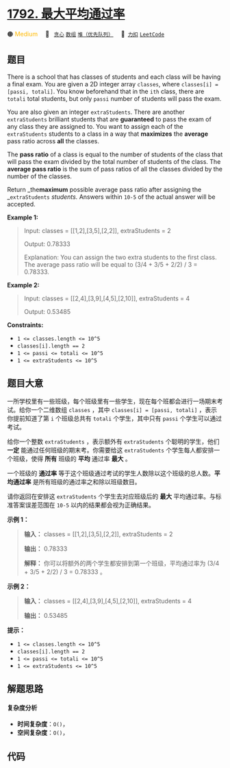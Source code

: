 # [1792. 最大平均通过率](https://2xiao.github.io/leetcode-js/problem/1792.html)

🟠 <font color=#ffb800>Medium</font>&emsp; 🔖&ensp; [`贪心`](/tag/greedy.md) [`数组`](/tag/array.md) [`堆（优先队列）`](/tag/heap-priority-queue.md)&emsp; 🔗&ensp;[`力扣`](https://leetcode.cn/problems/maximum-average-pass-ratio) [`LeetCode`](https://leetcode.com/problems/maximum-average-pass-ratio)

## 题目

There is a school that has classes of students and each class will be having a
final exam. You are given a 2D integer array `classes`, where `classes[i] =
[passi, totali]`. You know beforehand that in the `ith` class, there are
`totali` total students, but only `passi` number of students will pass the
exam.

You are also given an integer `extraStudents`. There are another
`extraStudents` brilliant students that are **guaranteed** to pass the exam of
any class they are assigned to. You want to assign each of the `extraStudents`
students to a class in a way that **maximizes** the **average** pass ratio
across **all** the classes.

The **pass ratio** of a class is equal to the number of students of the class
that will pass the exam divided by the total number of students of the class.
The **average pass ratio** is the sum of pass ratios of all the classes
divided by the number of the classes.

Return _the**maximum** possible average pass ratio after assigning the
_`extraStudents` _students._ Answers within `10-5` of the actual answer will
be accepted.



**Example 1:**

> Input: classes = [[1,2],[3,5],[2,2]], extraStudents = 2
> 
> Output: 0.78333
> 
> Explanation: You can assign the two extra students to the first class. The average pass ratio will be equal to (3/4 + 3/5 + 2/2) / 3 = 0.78333.

**Example 2:**

> Input: classes = [[2,4],[3,9],[4,5],[2,10]], extraStudents = 4
> 
> Output: 0.53485

**Constraints:**

  * `1 <= classes.length <= 10^5`
  * `classes[i].length == 2`
  * `1 <= passi <= totali <= 10^5`
  * `1 <= extraStudents <= 10^5`


## 题目大意

一所学校里有一些班级，每个班级里有一些学生，现在每个班都会进行一场期末考试。给你一个二维数组 `classes` ，其中 `classes[i] =
[passi, totali]` ，表示你提前知道了第 `i` 个班级总共有 `totali` 个学生，其中只有 `passi` 个学生可以通过考试。

给你一个整数 `extraStudents` ，表示额外有 `extraStudents` 个聪明的学生，他们 **一定**
能通过任何班级的期末考。你需要给这 `extraStudents` 个学生每人都安排一个班级，使得 **所有** 班级的 **平均** 通过率 **最大**
。

一个班级的 **通过率** 等于这个班级通过考试的学生人数除以这个班级的总人数。**平均通过率** 是所有班级的通过率之和除以班级数目。

请你返回在安排这 `extraStudents` 个学生去对应班级后的 **最大** 平均通过率。与标准答案误差范围在 `10-5`
以内的结果都会视为正确结果。

**示例 1：**

> 
> 
> 
> 
> 
> **输入：** classes = [[1,2],[3,5],[2,2]], extraStudents = 2
> 
> **输出：** 0.78333
> 
> **解释：** 你可以将额外的两个学生都安排到第一个班级，平均通过率为 (3/4 + 3/5 + 2/2) / 3 = 0.78333 。
> 
> 

**示例 2：**

> 
> 
> 
> 
> 
> **输入：** classes = [[2,4],[3,9],[4,5],[2,10]], extraStudents = 4
> 
> **输出：** 0.53485
> 
> 

**提示：**

  * `1 <= classes.length <= 10^5`
  * `classes[i].length == 2`
  * `1 <= passi <= totali <= 10^5`
  * `1 <= extraStudents <= 10^5`


## 解题思路

#### 复杂度分析

- **时间复杂度**：`O()`，
- **空间复杂度**：`O()`，

## 代码

```javascript

```